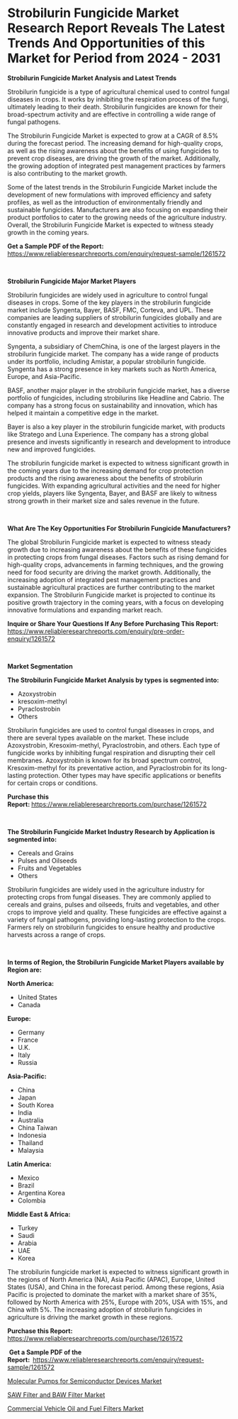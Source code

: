 <p><h1>Strobilurin Fungicide Market Research Report Reveals The Latest Trends And Opportunities of this Market for Period from 2024 - 2031</h1></p><p><strong>Strobilurin Fungicide Market Analysis and Latest Trends</strong></p>
<p><p>Strobilurin fungicide is a type of agricultural chemical used to control fungal diseases in crops. It works by inhibiting the respiration process of the fungi, ultimately leading to their death. Strobilurin fungicides are known for their broad-spectrum activity and are effective in controlling a wide range of fungal pathogens.</p><p>The Strobilurin Fungicide Market is expected to grow at a CAGR of 8.5% during the forecast period. The increasing demand for high-quality crops, as well as the rising awareness about the benefits of using fungicides to prevent crop diseases, are driving the growth of the market. Additionally, the growing adoption of integrated pest management practices by farmers is also contributing to the market growth.</p><p>Some of the latest trends in the Strobilurin Fungicide Market include the development of new formulations with improved efficiency and safety profiles, as well as the introduction of environmentally friendly and sustainable fungicides. Manufacturers are also focusing on expanding their product portfolios to cater to the growing needs of the agriculture industry. Overall, the Strobilurin Fungicide Market is expected to witness steady growth in the coming years.</p></p>
<p><strong>Get a Sample PDF of the Report:&nbsp;</strong> <a href="https://www.reliableresearchreports.com/enquiry/request-sample/1261572">https://www.reliableresearchreports.com/enquiry/request-sample/1261572</a></p>
<p>&nbsp;</p>
<p><strong>Strobilurin Fungicide Major Market Players</strong></p>
<p><p>Strobilurin fungicides are widely used in agriculture to control fungal diseases in crops. Some of the key players in the strobilurin fungicide market include Syngenta, Bayer, BASF, FMC, Corteva, and UPL. These companies are leading suppliers of strobilurin fungicides globally and are constantly engaged in research and development activities to introduce innovative products and improve their market share.</p><p>Syngenta, a subsidiary of ChemChina, is one of the largest players in the strobilurin fungicide market. The company has a wide range of products under its portfolio, including Amistar, a popular strobilurin fungicide. Syngenta has a strong presence in key markets such as North America, Europe, and Asia-Pacific.</p><p>BASF, another major player in the strobilurin fungicide market, has a diverse portfolio of fungicides, including strobilurins like Headline and Cabrio. The company has a strong focus on sustainability and innovation, which has helped it maintain a competitive edge in the market.</p><p>Bayer is also a key player in the strobilurin fungicide market, with products like Stratego and Luna Experience. The company has a strong global presence and invests significantly in research and development to introduce new and improved fungicides.</p><p>The strobilurin fungicide market is expected to witness significant growth in the coming years due to the increasing demand for crop protection products and the rising awareness about the benefits of strobilurin fungicides. With expanding agricultural activities and the need for higher crop yields, players like Syngenta, Bayer, and BASF are likely to witness strong growth in their market size and sales revenue in the future.</p></p>
<p>&nbsp;</p>
<p><strong>What Are The Key Opportunities For Strobilurin Fungicide Manufacturers?</strong></p>
<p><p>The global Strobilurin Fungicide market is expected to witness steady growth due to increasing awareness about the benefits of these fungicides in protecting crops from fungal diseases. Factors such as rising demand for high-quality crops, advancements in farming techniques, and the growing need for food security are driving the market growth. Additionally, the increasing adoption of integrated pest management practices and sustainable agricultural practices are further contributing to the market expansion. The Strobilurin Fungicide market is projected to continue its positive growth trajectory in the coming years, with a focus on developing innovative formulations and expanding market reach.</p></p>
<p><strong>Inquire or Share Your Questions If Any Before Purchasing This Report:</strong> <a href="https://www.reliableresearchreports.com/enquiry/pre-order-enquiry/1261572">https://www.reliableresearchreports.com/enquiry/pre-order-enquiry/1261572</a></p>
<p>&nbsp;</p>
<p><strong>Market Segmentation</strong></p>
<p><strong>The Strobilurin Fungicide Market Analysis by types is segmented into:</strong></p>
<p><ul><li>Azoxystrobin</li><li>kresoxim-methyl</li><li>Pyraclostrobin</li><li>Others</li></ul></p>
<p><p>Strobilurin fungicides are used to control fungal diseases in crops, and there are several types available on the market. These include Azoxystrobin, Kresoxim-methyl, Pyraclostrobin, and others. Each type of fungicide works by inhibiting fungal respiration and disrupting their cell membranes. Azoxystrobin is known for its broad spectrum control, Kresoxim-methyl for its preventative action, and Pyraclostrobin for its long-lasting protection. Other types may have specific applications or benefits for certain crops or conditions.</p></p>
<p><strong>Purchase this Report:&nbsp;</strong><a href="https://www.reliableresearchreports.com/purchase/1261572">https://www.reliableresearchreports.com/purchase/1261572</a></p>
<p>&nbsp;</p>
<p><strong>The Strobilurin Fungicide Market Industry Research by Application is segmented into:</strong></p>
<p><ul><li>Cereals and Grains</li><li>Pulses and Oilseeds</li><li>Fruits and Vegetables</li><li>Others</li></ul></p>
<p><p>Strobilurin fungicides are widely used in the agriculture industry for protecting crops from fungal diseases. They are commonly applied to cereals and grains, pulses and oilseeds, fruits and vegetables, and other crops to improve yield and quality. These fungicides are effective against a variety of fungal pathogens, providing long-lasting protection to the crops. Farmers rely on strobilurin fungicides to ensure healthy and productive harvests across a range of crops.</p></p>
<p>&nbsp;</p>
<p><strong>In terms of Region, the Strobilurin Fungicide Market Players available by Region are:</strong></p>
<p>
    <p> <strong> North America: </strong>
        <ul>
            <li>United States</li>
            <li>Canada</li>
        </ul>
        </p> 
    <p> <strong> Europe: </strong>
        <ul>
            <li>Germany</li>
            <li>France</li>
            <li>U.K.</li>
            <li>Italy</li>
            <li>Russia</li>
        </ul>
        </p> 
    <p> <strong> Asia-Pacific: </strong>
        <ul>
            <li>China</li>
            <li>Japan</li>
            <li>South Korea</li>
            <li>India</li>
            <li>Australia</li>
            <li>China Taiwan</li>
            <li>Indonesia</li>
            <li>Thailand</li>
            <li>Malaysia</li>
        </ul>
        </p> 
    <p> <strong> Latin America: </strong>
        <ul>
            <li>Mexico</li>
            <li>Brazil</li>
            <li>Argentina Korea</li>
            <li>Colombia</li>
        </ul>
        </p> 
    <p> <strong> Middle East & Africa: </strong>
        <ul>
            <li>Turkey</li>
            <li>Saudi</li>
            <li>Arabia</li>
            <li>UAE</li>
            <li>Korea</li>
        </ul>
    </p>
    </p>
<p><p>The strobilurin fungicide market is expected to witness significant growth in the regions of North America (NA), Asia Pacific (APAC), Europe, United States (USA), and China in the forecast period. Among these regions, Asia Pacific is projected to dominate the market with a market share of 35%, followed by North America with 25%, Europe with 20%, USA with 15%, and China with 5%. The increasing adoption of strobilurin fungicides in agriculture is driving the market growth in these regions.</p></p>
<p><strong>Purchase this Report: </strong><a href="https://www.reliableresearchreports.com/purchase/1261572">https://www.reliableresearchreports.com/purchase/1261572</a></p>
<p>&nbsp;<strong>Get a Sample PDF of the Report:&nbsp;&nbsp;</strong><a href="https://www.reliableresearchreports.com/enquiry/request-sample/1261572">https://www.reliableresearchreports.com/enquiry/request-sample/1261572</a></p>
<p><strong></strong></p>
<p><p><a href="https://view.publitas.com/reportprime-1/insights-into-molecular-pumps-for-semiconductor-devices-market-size-analysing-market-share-trends-and-growth-from-2023-to-2030/">Molecular Pumps for Semiconductor Devices Market</a></p><p><a href="https://view.publitas.com/reportprime-1/saw-filter-and-baw-filter-market-provides-a-comprehensive-analysis-including-a-macro-overview-of-the-market-as-well-as-micro-details-such-as-market-size-and-competitive-landscape/">SAW Filter and BAW Filter Market</a></p><p><a href="https://view.publitas.com/reportprime-1/commercial-vehicle-oil-and-fuel-filters-market-size-furnishes-valuable-information-encompassing-market-share-market-trends-and-projections-spanning-from-2023-to-2030/">Commercial Vehicle Oil and Fuel Filters Market</a></p></p>